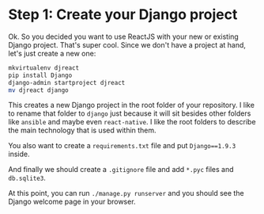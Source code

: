 # Step 1: Create your Django project

Ok. So you decided you want to use ReactJS with your new or existing Django
project. That's super cool. Since we don't have a project at hand, let's just
create a new one:

```bash
mkvirtualenv djreact
pip install Django
django-admin startproject djreact
mv djreact django
```

This creates a new Django project in the root folder of your repository. I like
to rename that folder to `django` just because it will sit besides other
folders like `ansible` and maybe even `react-native`. I like the root folders
to describe the main technology that is used within them.

You also want to create a `requirements.txt` file and put `Django==1.9.3`
inside.

And finally we should create a `.gitignore` file and add `*.pyc` files and
`db.sqlite3`.

At this point, you can run `./manage.py runserver` and you should see the
Django welcome page in your browser.
